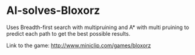 # AI-solves-Bloxorz
Uses Breadth-first search with multipruining and A* with multi pruining to predict each path to get the best possible results. 

Link to the game:  http://www.miniclip.com/games/bloxorz
